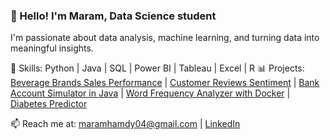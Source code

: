 ### 👋 Hello! I'm Maram, Data Science student  
I'm passionate about data analysis, machine learning, and turning data into meaningful insights.

🔧 Skills: Python | Java | SQL | Power BI | Tableau | Excel | R
📊 Projects: [Beverage Brands Sales Performance](https://github.com/MaramHamdy/Beverage_Sales_Dashboard) | [Customer Reviews Sentiment](https://github.com/MaramHamdy/Customer-Reviews-Sentiment) | [Bank Account Simulator in Java](https://github.com/MaramHamdy/BankAccountSimulator) | [Word Frequency Analyzer with Docker](https://github.com/MaramHamdy/WordFrequencyAnalyzer) | [Diabetes Predictor](https://github.com/zayed95/Diabetes)

📫 Reach me at: maramhamdy04@gmail.com | [LinkedIn](https://linkedin.com/in/maramhamdy)
